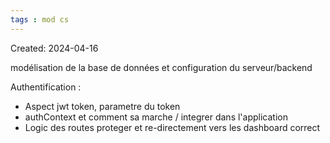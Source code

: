 ```yaml
---
tags : mod cs
---
```

Created: 2024-04-16

modélisation de la base de données et configuration du serveur/backend

Authentification : 
- Aspect jwt token, parametre du token
- authContext et comment sa marche / integrer dans l'application
- Logic des routes proteger et re-directement vers les dashboard correct 
  
  

